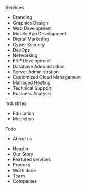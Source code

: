Services
+ Branding
+ Graphics Design
+ Web Development
+ Mobile App Development
+ Digital Marketing
+ Cyber Security
+ DevOps
+ Networking
+ ERP Development
+ Database Administration
+ Server Administration
+ Customized Cloud Management
+ Managed Hosting
+ Technical Support
+ Business Analysis

Industries
+ Education
+ Mediction
 

Todo
+ About us
- Header
- Our Story
- Featured services
- Process
- Work done
- Team
- Companies
